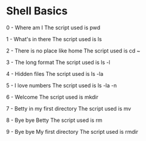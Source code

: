 # Shell Basics

0 - Where am I
The script used is pwd

1 - What's in there
The script used is ls

2 - There is no place like home
The script used is cd ~

3 - The long format
The script used is ls -l

4 - Hidden files
The script used is ls -la

5 - I love numbers
The script used is ls -la -n

6 - Welcome
The script used is mkdir

7 - Betty in my first directory
The script used is mv

8 - Bye bye Betty
The script used is rm

9 - Bye bye My first directory
The script used is rmdir
